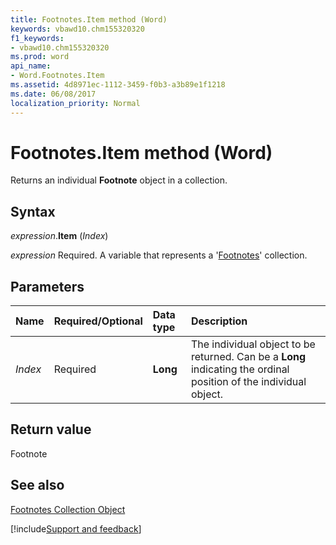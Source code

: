 ```yaml
---
title: Footnotes.Item method (Word)
keywords: vbawd10.chm155320320
f1_keywords:
- vbawd10.chm155320320
ms.prod: word
api_name:
- Word.Footnotes.Item
ms.assetid: 4d8971ec-1112-3459-f0b3-a3b89e1f1218
ms.date: 06/08/2017
localization_priority: Normal
---
```



# Footnotes.Item method (Word)

Returns an individual  **Footnote** object in a collection.


## Syntax

_expression_.**Item** (_Index_)

_expression_ Required. A variable that represents a '[Footnotes](Word.footnotes.md)' collection.


## Parameters



|Name|Required/Optional|Data type|Description|
|:-----|:-----|:-----|:-----|
| _Index_|Required| **Long**|The individual object to be returned. Can be a  **Long** indicating the ordinal position of the individual object.|

## Return value

Footnote


## See also


[Footnotes Collection Object](Word.footnotes.md)

[!include[Support and feedback](~/includes/feedback-boilerplate.md)]